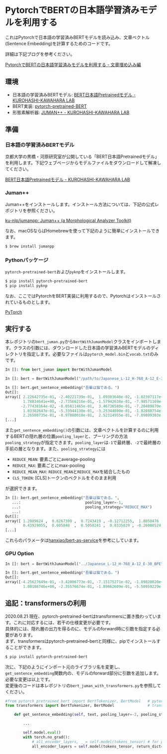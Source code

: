 # PytorchでBERTの日本語学習済みモデルを利用する

これはPytorchで日本語の学習済みBERTモデルを読み込み、文章ベクトル(Sentence Embedding)を計算するためのコードです。

詳細は下記ブログを参考ください。

[PytorchでBERTの日本語学習済みモデルを利用する - 文章埋め込み編](https://http://yag-ays.github.io/project/pytorch_bert_japanese/)

## 環境

- 日本語の学習済みBERTモデル: [BERT日本語Pretrainedモデル \- KUROHASHI\-KAWAHARA LAB](http://nlp.ist.i.kyoto-u.ac.jp/index.php?BERT%E6%97%A5%E6%9C%AC%E8%AA%9EPretrained%E3%83%A2%E3%83%87%E3%83%AB)
- BERT実装: [pytorch-pretrained-BERT](https://github.com/huggingface/pytorch-pretrained-BERT)
- 形態素解析器: [JUMAN\+\+ \- KUROHASHI\-KAWAHARA LAB](http://nlp.ist.i.kyoto-u.ac.jp/index.php?JUMAN++)

## 準備

### 日本語の学習済みBERTモデル
京都大学の黒橋・河原研究室が公開している「BERT日本語Pretrainedモデル」を利用します。下記ウェブページからモデルファイルをダウンロードして解凍してください。

[BERT日本語Pretrainedモデル \- KUROHASHI\-KAWAHARA LAB](http://nlp.ist.i.kyoto-u.ac.jp/index.php?BERT%E6%97%A5%E6%9C%AC%E8%AA%9EPretrained%E3%83%A2%E3%83%87%E3%83%AB)

### Juman++
Juman++をインストールします。インストール方法については、下記の公式レポジトリを参照ください。

[ku\-nlp/jumanpp: Juman\+\+ \(a Morphological Analyzer Toolkit\)](https://github.com/ku-nlp/jumanpp)

なお、macOSならばHomebrewを使って下記のように簡単にインストールできます。

```sh
$ brew install jumanpp
```

### Pythonパッケージ
`pytorch-pretrained-bert`および`pyknp`をインストールします。

```sh
$ pip install pytorch-pretrained-bert
$ pip install pyknp
```

なお、ここではPytorchをBERT実装に利用するので、Pytorchはインストールされているものとします。

[PyTorch](https://pytorch.org/)

## 実行する
本レポジトリの`bert_juman.py`から`BertWithJumanModel`クラスをインポートします。クラスの引数には、ダウンロードした日本語の学習済みBERTモデルのディレクトリを指定します。必要なファイルは`pytorch_model.bin`と`vocab.txt`のみです。


```py
In []: from bert_juman import BertWithJumanModel

In []: bert = BertWithJumanModel("/path/to/Japanese_L-12_H-768_A-12_E-30_BPE")

In []: bert.get_sentence_embedding("吾輩は猫である。")
Out[]:
array([ 2.22642735e-01, -2.40221739e-01,  1.09303640e-02, -1.02307117e+00,
        1.78834641e+00, -2.73566216e-01, -1.57942638e-01, -7.98571169e-01,
       -2.77438164e-02, -8.05811465e-01,  3.46736580e-01, -7.20409870e-01,
        1.03382647e-01, -5.33944130e-01, -3.25344890e-01, -1.02880754e-01,
        2.26500735e-01, -8.97880018e-01,  2.52314955e-01, -7.09809303e-01,
[...]        
```

また`get_sentence_embedding()`の引数には、文章ベクトルを計算するのに利用するBERTの隠れ層の位置`pooling_layer`と、プーリングの方法`pooling_strategy`が指定できます。`pooling_layer`は`-1`で最終層、`-2`で最終層の手前の層となります。また、`pooling_strategy`には

- `REDUCE_MEAN`: 要素ごとにaverage-pooling
- `REDUCE_MAX`: 要素ごとにmax-pooling
- `REDUCE_MEAN_MAX`: `REDUCE_MEAN`と`REDUCE_MAX`を結合したもの
- `CLS_TOKEN`: [CLS]トークンのベクトルをそのまま利用

が選択できます。

```py
In []: bert.get_sentence_embedding("吾輩は猫である。",
   ...:                             pooling_layer=-1,
   ...:                             pooling_strategy="REDUCE_MAX")
   ...:
Out[]:
array([ 1.2089624 ,  0.6267309 ,  0.7243419 , -0.12712255,  1.8050476 ,
        0.43929055,  0.605848  ,  0.5058241 ,  0.8335829 , -0.26000524,
[...]        
```

これらのパラメータは[hanxiao/bert-as-service](https://github.com/hanxiao/bert-as-service)を参考にしています。

### GPU Option

```py
In []: bert = BertWithJumanModel("../Japanese_L-12_H-768_A-12_E-30_BPE", use_cuda=True)

In []: bert.get_sentence_embedding("吾輩は猫である。")
Out[]:
array([-4.25627649e-01, -3.42006773e-01, -7.15175271e-02, -1.09820020e+00,
        1.08186746e+00, -2.35576674e-01, -1.89862609e-01, -5.50959229e-01,
```


## 追記：transformersの利用
2020.08.21 現在、pytorch-pretrained-bertはtransformersに置き換わっています。これに対応するには、若干の仕様変更が必要です。  
具体的には、隠れ層の出力を得るのに、モデルのforward時に引数を指定する必要があります。  
まず、transformersはpytorch-pretrained-bertと同様に、pipでインストールすることができます。  

```sh
$ pip install pytorch-pretrained-bert
```

次に、下記のようにインポート元のライブラリ名を変更し、`get_sentence_embedding`関数内の、モデルのforward部分に引数を追加します。必要な変更は以上です。  
変更後のコードは本レポジトリの`bert_juman_with_transformers.py`を参照してください。  

```python
#from pytorch_pretrained_bert import BertTokenizer, BertModel   # pytorch_pretrained_bert was replaced with transformers
from transformers import BertTokenizer, BertModel               # transformers

```

```python
    def get_sentence_embedding(self, text, pooling_layer=-2, pooling_strategy="REDUCE_MEAN"):

        ...

        self.model.eval()
        with torch.no_grad():
            # all_encoder_layers, _ = self.model(tokens_tensor) # for pytorch_pretrained_bert
            all_encoder_layers = self.model(tokens_tensor, return_dict=True, output_hidden_states=True)["hidden_states"]  # for transformers
```
